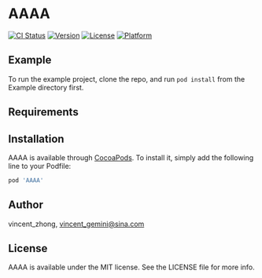 # AAAA

[![CI Status](https://img.shields.io/travis/vincent_zhong/AAAA.svg?style=flat)](https://travis-ci.org/vincent_zhong/AAAA)
[![Version](https://img.shields.io/cocoapods/v/AAAA.svg?style=flat)](https://cocoapods.org/pods/AAAA)
[![License](https://img.shields.io/cocoapods/l/AAAA.svg?style=flat)](https://cocoapods.org/pods/AAAA)
[![Platform](https://img.shields.io/cocoapods/p/AAAA.svg?style=flat)](https://cocoapods.org/pods/AAAA)

## Example

To run the example project, clone the repo, and run `pod install` from the Example directory first.

## Requirements

## Installation

AAAA is available through [CocoaPods](https://cocoapods.org). To install
it, simply add the following line to your Podfile:

```ruby
pod 'AAAA'
```

## Author

vincent_zhong, vincent_gemini@sina.com

## License

AAAA is available under the MIT license. See the LICENSE file for more info.
